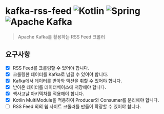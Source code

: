 # kafka-rss-feed ![Kotlin](https://img.shields.io/badge/kotlin-%237F52FF.svg?style=for-the-badge&logo=kotlin&logoColor=white) ![Spring](https://img.shields.io/badge/spring-%236DB33F.svg?style=for-the-badge&logo=spring&logoColor=white) 	![Apache Kafka](https://img.shields.io/badge/Apache%20Kafka-000?style=for-the-badge&logo=apachekafka)

> Apache Kafka를 활용하는 RSS Feed 크롤러

## 요구사항
- [x] RSS Feed를 크롤링할 수 있어야 합니다.
- [x] 크롤링한 데이터를 Kafka로 넘길 수 있어야 합니다.
- [x] Kafka에서 데이터를 받아와 액션을 취할 수 있어야 합니다.
- [x] 받아온 데이터를 데이터베이스에 저장해야 합니다.
- [x] 헥사고날 아키텍처를 적용해야 합니다.
- [x] Kotlin MultiModule을 적용하여 Producer와 Consumer를 분리해야 합니다.
- [ ] RSS Feed 외의 웹 사이트 크롤러를 만들어 확장할 수 있어야 합니다.
